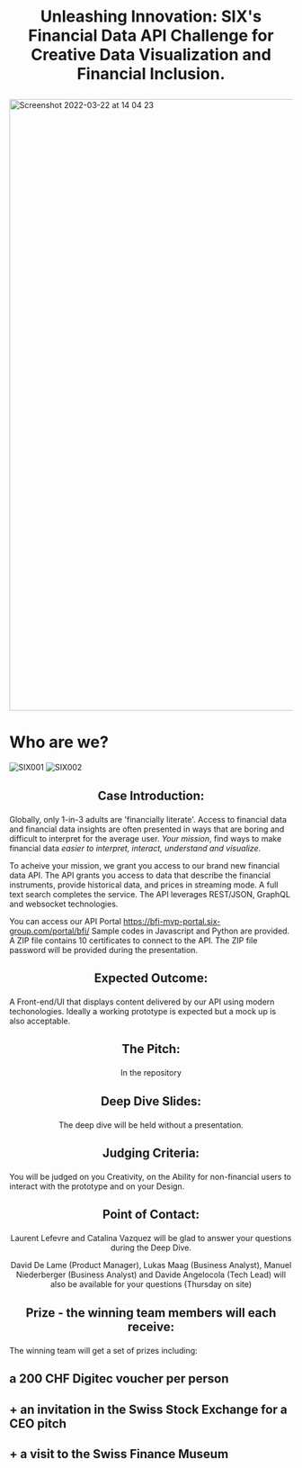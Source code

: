 # <p align="center"> Unleashing Innovation: SIX's Financial Data API Challenge for Creative Data Visualization and Financial Inclusion. </p>

<img width="1087" alt="Screenshot 2022-03-22 at 14 04 23" src="https://user-images.githubusercontent.com/120366987/226598163-8fcaf489-7d24-4997-ab56-a8ca258a74fc.jpeg">

# Who are we?
![SIX001](https://user-images.githubusercontent.com/128060007/226584467-8e11130e-58cc-420c-af8d-3b3eb77f3df3.png)
![SIX002](https://user-images.githubusercontent.com/128060007/226584488-dbfeeea6-e33d-4f03-93c6-09f8b7f84673.png)

## <p align="center"> Case Introduction: </p>

Globally, only 1-in-3 adults are 'financially literate'. Access to financial data and financial data insights are often presented in ways that are boring and difficult to interpret for the average user. *Your mission*, find ways to make financial data *easier to interpret, interact, understand and visualize*.

To acheive your mission, we grant you access to our brand new financial data API. The API grants you access to data that describe the financial instruments, provide historical data, and prices in streaming mode. A full text search completes the service. The API leverages REST/JSON, GraphQL and websocket technologies.

You can access our API Portal https://bfi-mvp-portal.six-group.com/portal/bfi/
Sample codes in Javascript and Python are provided.
A ZIP file contains 10 certificates to connect to the API. The ZIP file password will be provided during the presentation.

## <p align="center"> Expected Outcome: </p>

A Front-end/UI that displays content delivered by our API using modern techonologies. Ideally a working prototype is expected but a mock up is also acceptable.

## <p align="center"> The Pitch: </p>

<p align="center"> In the repository </p>

## <p align="center"> Deep Dive Slides: </p>

<p align="center"> The deep dive will be held without a presentation. </p>

## <p align="center"> Judging Criteria: </p>

You will be judged on you Creativity, on the Ability for non-financial users to interact with the prototype and on your Design.

## <p align="center"> Point of Contact: </p>

<p align="center"> Laurent Lefevre and Catalina Vazquez will be glad to answer your questions during the Deep Dive. </p>

<p align="center"> David De Lame (Product Manager), Lukas Maag (Business Analyst), Manuel Niederberger (Business Analyst) and Davide Angelocola (Tech Lead) will also be available for your questions (Thursday on site)</p>


## <p align="center"> Prize - the winning team members will each receive: </p>

The winning team will get a set of prizes including:
## a 200 CHF Digitec voucher per person 
## + an invitation in the Swiss Stock Exchange for a CEO pitch 
## + a visit to the Swiss Finance Museum
